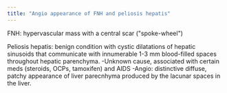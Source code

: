 ```yaml
---
title: "Angio appearance of FNH and peliosis hepatis"
---
```

FNH: hypervascular mass with a central scar (&quot;spoke-wheel&quot;)

Peliosis hepatis: benign condition with cystic dilatations of hepatic sinusoids that communicate with innumerable 1-3 mm blood-filled spaces throughout hepatic parenchyma.
-Unknown cause, associated with certain meds (steroids, OCPs, tamoxifen) and AIDS
-Angio: distinctive diffuse, patchy appearance of liver parecnhyma produced by the lacunar spaces in the liver.

